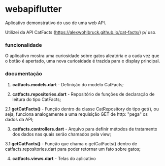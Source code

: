 # webapiflutter
Aplicativo demonstrativo do uso de uma web API.

Utilizei da API CatFacts (https://alexwohlbruck.github.io/cat-facts/) p/ uso.

### funcionalidade ###
O aplicativo mostra uma curiosidade sobre gatos aleatória e a cada vez que o botão é apertado, uma nova curiosidade é trazida para o display principal.

### documentação ###
1. **catfacts.models.dart** - Definição do modelo CatFacts;

2. **catfacts.repositories.dart** - Repositório de funções de declaração de leitura do tipo CatFacts;

  2.1 **getCatFacts()** - Função dentro da classe CatRepository do tipo get(), ou seja, funciona analogamente a uma requisição GET de http: "pega" os dados da API;
  
3. **catfacts.controllers.dart** - Arquivo para definir métodos de tratamento dos dados nas quais serão chamados pela view;

  3.1 **getCatFacts()** - Função que chama o getCatFacts() dentro de catfacts.repositories.dart para poder retornar um fato sobre gatos;
  
4. **catfacts.views.dart** - Telas do aplicativo
